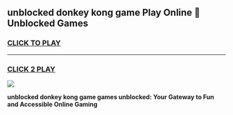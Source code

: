 
## unblocked donkey kong game Play Online 👋 Unblocked Games
<h3>
<a href="https://premium.freeplayer.one?title=unblocked_donkey_kong_game&ref=19F">CLICK TO PLAY</a></h3>
<hr>

<h3>
<a href="https://premium.freeplayer.one?title=unblocked_donkey_kong_game&ref=19F">CLICK 2 PLAY</a>
  
</h3>

<a href="https://premium.freeplayer.one?title=unblocked_donkey_kong_game&ref=19F"><img src="https://clearcache.store/games.png"></a>


**unblocked donkey kong game games unblocked: Your Gateway to Fun and Accessible Online Gaming**
